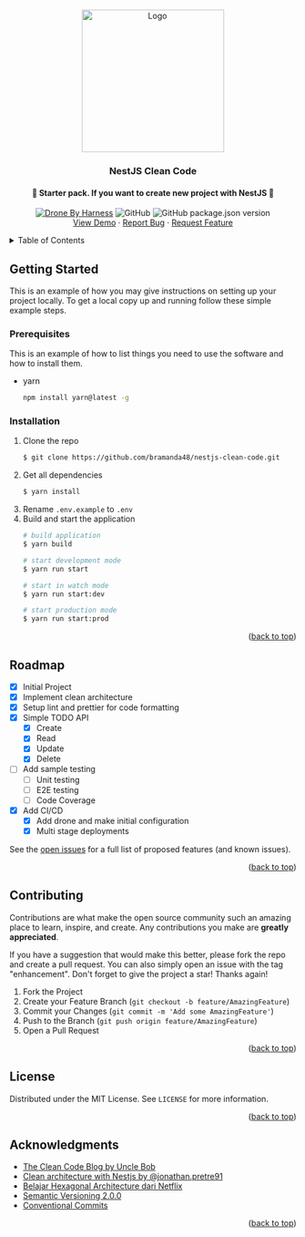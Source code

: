 <!-- Improved compatibility of back to top link: See: https://github.com/othneildrew/Best-README-Template/pull/73 -->
<a name="readme-top"></a>

<!-- PROJECT LOGO -->
<br />
<div align="center">
  <a href="https://github.com/github_username/repo_name">
    <img src="https://camo.githubusercontent.com/5f54c0817521724a2deae8dedf0c280a589fd0aa9bffd7f19fa6254bb52e996a/68747470733a2f2f6e6573746a732e636f6d2f696d672f6c6f676f2d736d616c6c2e737667" alt="Logo" width="250" height="250">
  </a>

<h3 align="center">NestJS Clean Code</h3>

  <p align="center">
    <h4 align="center">🏁 Starter pack. If you want to create new project with NestJS 🎉</h4>
    <a href="https://drone.malang.dev/bramanda48/nestjs-clean-code" target="_blank" style="margin-top:10px;"><img src="https://drone.malang.dev/api/badges/bramanda48/nestjs-clean-code/status.svg?ref=refs/heads/master" alt="Drone By Harness" /></a>
    <img alt="GitHub" src="https://img.shields.io/github/license/bramanda48/nestjs-clean-code">
    <img alt="GitHub package.json version" src="https://img.shields.io/github/package-json/v/bramanda48/nestjs-clean-code">
    <br />
    <a href="https://github.com/bramanda48/nestjs-clean-code">View Demo</a>
    ·
    <a href="https://github.com/bramanda48/nestjs-clean-code/issues">Report Bug</a>
    ·
    <a href="https://github.com/bramanda48/nestjs-clean-code/issues">Request Feature</a>
  </p>
</div>



<!-- TABLE OF CONTENTS -->
<details>
  <summary>Table of Contents</summary>
  <ol>
    <li>
      <a href="#getting-started">Getting Started</a>
      <ul>
        <li><a href="#prerequisites">Prerequisites</a></li>
        <li><a href="#installation">Installation</a></li>
      </ul>
    </li>
    <li><a href="#roadmap">Roadmap</a></li>
    <li><a href="#contributing">Contributing</a></li>
    <li><a href="#license">License</a></li>
    <li><a href="#acknowledgments">Acknowledgments</a></li>
  </ol>
</details>

<!-- GETTING STARTED -->
## Getting Started

This is an example of how you may give instructions on setting up your project locally.
To get a local copy up and running follow these simple example steps.

### Prerequisites

This is an example of how to list things you need to use the software and how to install them.
* yarn
  ```sh
  npm install yarn@latest -g
  ```

### Installation

1. Clone the repo
   ```sh
   $ git clone https://github.com/bramanda48/nestjs-clean-code.git
   ```
2. Get all dependencies
   ```sh
   $ yarn install
   ```
3. Rename `.env.example` to `.env`
5. Build and start the application
   ```sh
   # build application
   $ yarn build
   
   # start development mode
   $ yarn run start

   # start in watch mode
   $ yarn run start:dev

   # start production mode
   $ yarn run start:prod
   ```

<p align="right">(<a href="#readme-top">back to top</a>)</p>

<!-- ROADMAP -->
## Roadmap

- [x] Initial Project
- [x] Implement clean architecture
- [x] Setup lint and prettier for code formatting
- [x] Simple TODO API
    - [x] Create
    - [x] Read
    - [x] Update
    - [x] Delete
- [ ] Add sample testing
    - [ ] Unit testing
    - [ ] E2E testing
    - [ ] Code Coverage
- [x] Add CI/CD
    - [x] Add drone and make initial configuration
    - [x] Multi stage deployments 

See the [open issues](https://github.com/bramanda48/nestjs-clean-code/issues) for a full list of proposed features (and known issues).

<p align="right">(<a href="#readme-top">back to top</a>)</p>



<!-- CONTRIBUTING -->
## Contributing

Contributions are what make the open source community such an amazing place to learn, inspire, and create. Any contributions you make are **greatly appreciated**.

If you have a suggestion that would make this better, please fork the repo and create a pull request. You can also simply open an issue with the tag "enhancement".
Don't forget to give the project a star! Thanks again!

1. Fork the Project
2. Create your Feature Branch (`git checkout -b feature/AmazingFeature`)
3. Commit your Changes (`git commit -m 'Add some AmazingFeature'`)
4. Push to the Branch (`git push origin feature/AmazingFeature`)
5. Open a Pull Request

<p align="right">(<a href="#readme-top">back to top</a>)</p>



<!-- LICENSE -->
## License

Distributed under the MIT License. See `LICENSE` for more information.

<p align="right">(<a href="#readme-top">back to top</a>)</p>



<!-- ACKNOWLEDGMENTS -->
## Acknowledgments

* [The Clean Code Blog by Uncle Bob](https://blog.cleancoder.com/uncle-bob/2012/08/13/the-clean-architecture.html)
* [Clean architecture with Nestjs by @jonathan.pretre91](https://medium.com/@jonathan.pretre91/clean-architecture-with-nestjs-e089cef65045)
* [Belajar Hexagonal Architecture dari Netflix
](https://www.youtube.com/watch?v=Emqkkpcuo30)
* [Semantic Versioning 2.0.0
](https://semver.org/)
* [Conventional Commits
](https://www.conventionalcommits.org/en/v1.0.0/)

<p align="right">(<a href="#readme-top">back to top</a>)</p>